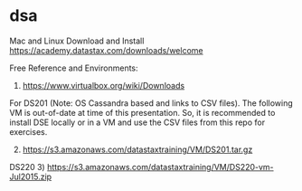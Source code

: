 # dsa

Mac and Linux Download and Install
https://academy.datastax.com/downloads/welcome

Free Reference and Environments:

1) https://www.virtualbox.org/wiki/Downloads

For DS201 (Note: OS Cassandra based and links to CSV files). The following VM is out-of-date at time of this presentation.  So, it is recommended to install DSE locally or in a VM and use the CSV files from this repo for exercises.

2) https://s3.amazonaws.com/datastaxtraining/VM/DS201.tar.gz

DS220
3) https://s3.amazonaws.com/datastaxtraining/VM/DS220-vm-Jul2015.zip
